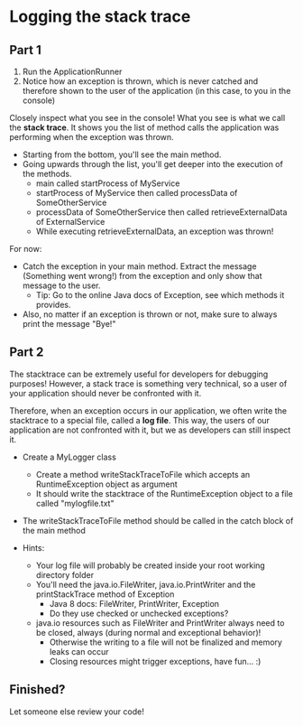 # Logging the stack trace


## Part 1

1. Run the ApplicationRunner
2. Notice how an exception is thrown, which is never catched and 
therefore shown to the user of the application (in this case, to you in the console)

Closely inspect what you see in the console!
What you see is what we call the **stack trace**.
It shows you the list of method calls the application was performing when the exception was thrown.

- Starting from the bottom, you'll see the main method.
- Going upwards through the list, you'll get deeper into the execution of the methods.
    - main called startProcess of MyService
    - startProcess of MyService then called processData of SomeOtherService
    - processData of SomeOtherService then called retrieveExternalData of ExternalService
    - While executing retrieveExternalData, an exception was thrown!

For now:
- Catch the exception in your main method.
Extract the message (Something went wrong!) from the exception and only show that message to the user.
    - Tip: Go to the online Java docs of Exception, see which methods it provides.
- Also, no matter if an exception is thrown or not, make sure to always print the message "Bye!"

## Part 2

The stacktrace can be extremely useful for developers for debugging purposes!
However, a stack trace is something very technical, so a user of your application should never be confronted with it.

Therefore, when an exception occurs in our application, we often write the stacktrace to a special file, called a **log file**.
This way, the users of our application are not confronted with it, but we as developers can still inspect it.

- Create a MyLogger class
    - Create a method writeStackTraceToFile which accepts an RuntimeException object as argument
    - It should write the stacktrace of the RuntimeException object to a file called "mylogfile.txt"
- The writeStackTraceToFile method should be called in the catch block of the main method


- Hints:
    - Your log file will probably be created inside your root working directory folder
    - You'll need the java.io.FileWriter, java.io.PrintWriter and the printStackTrace method of Exception
        - Java 8 docs: FileWriter, PrintWriter, Exception
        - Do they use checked or unchecked exceptions?
    - java.io resources such as FileWriter and PrintWriter always need to be closed, always (during normal and exceptional behavior)!
        - Otherwise the writing to a file will not be finalized and memory leaks can occur
        - Closing resources might trigger exceptions, have fun... :)

## Finished?

Let someone else review your code!    